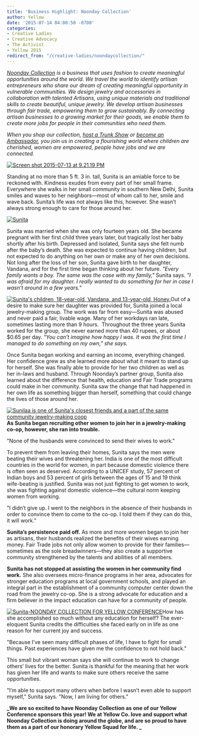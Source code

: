 ```yaml
---
title: 'Business Highlight: Noonday Collection'
author: Yellow
date: '2015-07-14 04:00:50 -0700'
categories:
- Creative Ladies
- Creative Advocacy
- The Activist
- Yellow 2015
redirect_from: "/creative-ladies/noondaycollection/"
---
```


_[Noonday Collection](http://www.noondaycollection.com/pws/homeoffice/tabs/home.aspx) is a business that uses fashion to create meaningful opportunities around the world. We travel the world to identify artisan entrepreneurs who share our dream of creating meaningful opportunity in vulnerable communities. We design jewelry and accessories in collaboration with talented Artisans, using unique materials and traditional skills to create beautiful, unique jewelry. We develop artisan businesses through fair trade, empowering them to grow sustainably. By connecting artisan businesses to a growing market for their goods, we enable them to create more jobs for people in their communities who need them._  

_When you shop our collection, [host a Trunk Show](http://www.noondaycollection.com/pws/homeoffice/tabs/host.aspx) or [become an Ambassador](http://www.noondaycollection.com/pws/homeoffice/tabs/join.aspx), you join us in creating a flourishing world where children are cherished, women are empowered, people have jobs and we are connected._

[![Screen shot 2015-07-13 at 9.21.19 PM](https://yellow-blog-images.imgix.net/2015/07/Screen-shot-2015-07-13-at-9.21.19-PM.png)](https://yellow-blog-images.imgix.net/2015/07/Screen-shot-2015-07-13-at-9.21.19-PM.png)

Standing at no more than 5 ft. 3 in. tall, Sunita is an amiable force to be reckoned with. Kindness exudes from every part of her small frame. Everywhere she walks in her small community in southern New Delhi, Sunita smiles and waves to her neighbors—most of whom call to her, smile and wave back. Sunita’s life was not always like this, however. She wasn’t always strong enough to care for those around her.

[![Sunita](https://yellow-blog-images.imgix.net/2015/07/131109_NoondayIndia_EstherHavens_330.jpg)](https://yellow-blog-images.imgix.net/2015/07/131109_NoondayIndia_EstherHavens_330.jpg)

Sunita was married when she was only fourteen years old. She became pregnant with her first child three years later, but tragically lost her baby shortly after his birth. Depressed and isolated, Sunita says she felt numb after the baby’s death. She was expected to continue having children, but not expected to do anything on her own or make any of her own decisions. Not long after the loss of her son, Sunita gave birth to her daughter, Vandana, and for the first time began thinking about her future. _"Every family wants a boy. The same was the case with my family,"_ Sunita says. _"I was afraid for my daughter. I really wanted to do something for her in case I wasn’t around in a few years."_

[![Sunita's children, 18-year-old, Vandana, and 13-year-old, Honey.](https://yellow-blog-images.imgix.net/2015/07/131109_NoondayIndia_EstherHavens_307.jpg)](https://yellow-blog-images.imgix.net/2015/07/131109_NoondayIndia_EstherHavens_307.jpg)Out of a desire to make sure her daughter was provided for, Sunita joined a local jewelry-making group. The work was far from easy—Sunita was abused and never paid a fair, livable wage. Many of her workdays ran late, sometimes lasting more than 9 hours.  Throughout the three years Sunita worked for the group, she never earned more than 40 rupees, or about $0.65 per day. _"You can’t imagine how happy I was. It was the first time I managed to do something on my own," she says._

Once Sunita began working and earning an income, everything changed. Her confidence grew as she learned more about what it meant to stand up for herself. She was finally able to provide for her two children as well as her in-laws and husband. Through Noonday’s partner group, Sunita also learned about the difference that health, education and Fair Trade programs could make in her community. Sunita saw the change that had happened in her own life as something bigger than herself, something that could change the lives of those around her.

[![Sunilaa is one of Sunita's closest friends and a part of the same community jewelry-making coop](https://yellow-blog-images.imgix.net/2015/07/131109_NoondayIndia_EstherHavens_388.jpg)](https://yellow-blog-images.imgix.net/2015/07/131109_NoondayIndia_EstherHavens_388.jpg)**As Sunita began recruiting other women to join her in a jewelry-making co-op, however, she ran into trouble.**

"None of the husbands were convinced to send their wives to work."

To prevent them from leaving their homes, Sunita says the men were beating their wives and threatening her. India is one of the most difficult countries in the world for women, in part because domestic violence there is often seen as deserved. According to a UNICEF study, 57 percent of Indian boys and 53 percent of girls between the ages of 15 and 19 think wife-beating is justified. Sunita was not just fighting to get women to work, she was fighting against domestic violence—the cultural norm keeping women from working.

"I didn’t give up. I went to the neighbors in the absence of their husbands in order to convince them to come to the co-op. I told them if they can do this, it will work."

**Sunita’s persistence paid off.** As more and more women began to join her as artisans, their husbands realized the benefits of their wives earning money. Fair Trade jobs not only allow women to provide for their families—sometimes as the sole breadwinners—they also create a supportive community strengthened by the talents and abilities of all members.

**Sunita has not stopped at assisting the women in her community find work.** She also oversees micro-finance programs in her area, advocates for stronger education programs at local government schools, and played an integral part in the establishment of a community computer center down the road from the jewelry co-op. She is a strong advocate for education and a firm believer in the impact education can have for a community of people.

[![Sunita-NOONDAY COLLECTION FOR YELLOW CONFERENCE](https://yellow-blog-images.imgix.net/2015/07/131109_NoondayIndia_EstherHavens_443.jpg)](https://yellow-blog-images.imgix.net/2015/07/131109_NoondayIndia_EstherHavens_443.jpg)How has she accomplished so much without any education for herself? The ever-eloquent Sunita credits the difficulties she faced early on in life as one reason for her current joy and success.

"Because I’ve seen many difficult phases of life, I have to fight for small things. Past experiences have given me the confidence to not hold back."

This small but vibrant woman says she will continue to work to change others’ lives for the better. Sunita is thankful for the meaning that her work has given her life and wants to make sure others receive the same opportunities.

"I’m able to support many others when before I wasn’t even able to support myself," Sunita says. "Now, I am living for others."

**_We are so excited to have Noonday Collection as one of our Yellow Conference sponsors this year! We at Yellow Co. love and support what Noonday Collection is doing around the globe, and are so proud to have them as a part of our honorary Yellow Squad for life. _**

